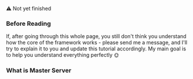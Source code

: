 :warning: Not yet finished

### Before Reading

If, after going through this whole page, you still don't think you understand how the core of the framework works - please          send me a message, and I'll try to explain it to you and update this tutorial accordingly. My main goal is to help you understand everything perfectly 🌞 

### What is Master Server
